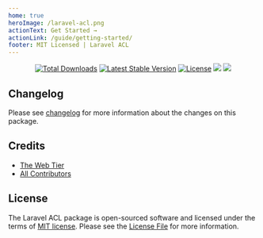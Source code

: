 ```yaml
---
home: true
heroImage: /laravel-acl.png
actionText: Get Started →
actionLink: /guide/getting-started/
footer: MIT Licensed | Laravel ACL
---
```


<p align="center">
<a href="https://packagist.org/packages/mateusjunges/laravel-acl" target="_blank"><img src="https://poser.pugx.org/mateusjunges/laravel-acl/d/total.svg" alt="Total Downloads"></a>
<a href="https://packagist.org/packages/mateusjunges/laravel-acl" target="_blank"><img src="https://poser.pugx.org/mateusjunges/laravel-acl/v/stable.svg" alt="Latest Stable Version"></a>
<a href="https://packagist.org/packages/mateusjunges/laravel-acl" target="_blank"><img src="https://poser.pugx.org/mateusjunges/laravel-acl/license.svg" alt="License"></a>
<a href="https://github.styleci.io/repos/175907190" target="_blank"><img src="https://github.styleci.io/repos/175907190/shield?style=flat"></a>    
<a href="https://github.com/mateusjunges/laravel-acl/actions?query=workflow%3A%22Continuous+Integration%22" target="_blank">
    <img src="https://github.com/mateusjunges/laravel-acl/workflows/Continuous%20Integration/badge.svg">
</a>
</p>


## Changelog
Please see [changelog](https://github.com/mateusjunges/laravel-acl/blob/master/CHANGELOG.md) for more information about the changes on this package.

## Credits

- [The Web Tier](https://thewebtier.com/laravel/understanding-roles-permissions-laravel/)
- [All Contributors](https://github.com/mateusjunges/laravel-acl/graphs/contributors)

## License
 
The Laravel ACL package is open-sourced software and licensed under the terms of [MIT license](https://opensource.org/licenses/MIT).
Please see the [License File](https://github.com/mateusjunges/laravel-acl/blob/master/LICENSE) for more information. 
